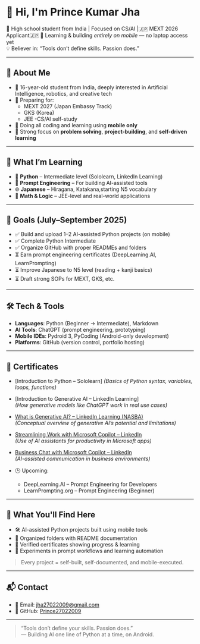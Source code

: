 # 👋 Hi, I'm Prince Kumar Jha

🎯 High school student from India | Focused on CS/AI |🇯🇵 MEXT 2026 Applicant🇯🇵 
📱 Learning & building *entirely on mobile* — no laptop access yet  
💡 Believer in: “Tools don’t define skills. Passion does.”

---

## 🧠 About Me

- 🧒 16-year-old student from India, deeply interested in Artificial Intelligence, robotics, and creative tech
- 🎯 Preparing for:
  - MEXT 2027 (Japan Embassy Track)
  - GKS (Korea)
  - JEE
  -CS/AI self-study
- 📱 Doing all coding and learning using **mobile only**
- 🧩 Strong focus on **problem solving**, **project-building**, and **self-driven learning**

---

## 🚀 What I’m Learning

- 🐍 **Python** – Intermediate level (Sololearn, LinkedIn Learning)
- 🤖 **Prompt Engineering** – For building AI-assisted tools
- 🌐 **Japanese** – Hiragana, Katakana,starting N5 vocabulary
- 🧮 **Math & Logic** – JEE-level and real-world applications

---

## 🎯 Goals (July–September 2025)

- ✅ Build and upload 1–2 AI-assisted Python projects (on mobile)
- ✅ Complete Python Intermediate
- ✅ Organize GitHub with proper READMEs and folders
- ⏳ Earn prompt engineering certificates (DeepLearning.AI, LearnPrompting)
- ⏳ Improve Japanese to N5 level (reading + kanji basics)
- ⏳ Draft strong SOPs for MEXT, GKS, etc.

---

## 🛠️ Tech & Tools

- **Languages**: Python (Beginner → Intermediate), Markdown
- **AI Tools**: ChatGPT (prompt engineering, prototyping)
- **Mobile IDEs**: Pydroid 3, PyCoding (Android-only development)
- **Platforms**: GitHub (version control, portfolio hosting)

---

## 📜 Certificates

- [Introduction to Python – Sololearn]
  *(Basics of Python syntax, variables, loops, functions)*

- [Introduction to Generative AI – LinkedIn Learning]  
  *(How generative models like ChatGPT work in real use cases)*

- [What is Generative AI? – LinkedIn Learning (NASBA)](Certificates/LinkedIn_GenAI_NASBA.pdf)  
  *(Conceptual overview of generative AI’s potential and limitations)*

- [Streamlining Work with Microsoft Copilot – LinkedIn](Certificates/LinkedIn_Copilot.pdf)  
  *(Use of AI assistants for productivity in Microsoft apps)*

- [Business Chat with Microsoft Copilot – LinkedIn](Certificates/LinkedIn_Copilot_Chat.pdf)  
  *(AI-assisted communication in business environments)*

- 🕒 Upcoming:
  - DeepLearning.AI – Prompt Engineering for Developers
  - LearnPrompting.org – Prompt Engineering (Beginner)

---

## 📂 What You'll Find Here

- 🛠 AI-assisted Python projects built using mobile tools
- 📘 Organized folders with README documentation
- 📜 Verified certificates showing progress & learning
- 🧪 Experiments in prompt workflows and learning automation

> Every project = self-built, self-documented, and mobile-executed.

---

## 📬 Contact

- 📧 Email: jha27022009@gmail.com  
- 🐙 GitHub: [Prince27022009](https://github.com/Prince27022009)

---

> “Tools don’t define your skills. Passion does.”  
> — Building AI one line of Python at a time, on Android.
